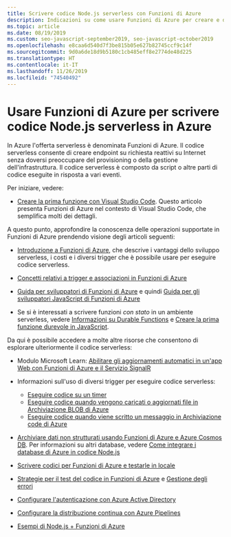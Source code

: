 ```yaml
---
title: Scrivere codice Node.js serverless con Funzioni di Azure
description: Indicazioni su come usare Funzioni di Azure per creare e distribuire codice serverless.
ms.topic: article
ms.date: 08/19/2019
ms.custom: seo-javascript-september2019, seo-javascript-october2019
ms.openlocfilehash: e8caa6d540d7f3be815b05e627b82745ccf9c14f
ms.sourcegitcommit: 9d0a6de18d9b5180c1cb485eff8e2774de48d225
ms.translationtype: HT
ms.contentlocale: it-IT
ms.lasthandoff: 11/26/2019
ms.locfileid: "74540492"
---
```

# <a name="use-azure-functions-to-write-serverless-nodejs-code-on-azure"></a>Usare Funzioni di Azure per scrivere codice Node.js serverless in Azure

In Azure l'offerta serverless è denominata Funzioni di Azure. Il codice serverless consente di creare endpoint su richiesta reattivi su Internet senza doversi preoccupare del provisioning o della gestione dell'infrastruttura. Il codice serverless è composto da script o altre parti di codice eseguite in risposta a vari eventi. 

Per iniziare, vedere:

- [Creare la prima funzione con Visual Studio Code](/azure/azure-functions/functions-create-first-function-vs-code). Questo articolo presenta Funzioni di Azure nel contesto di Visual Studio Code, che semplifica molti dei dettagli.

A questo punto, approfondire la conoscenza delle operazioni supportate in Funzioni di Azure prendendo visione degli articoli seguenti:

- [Introduzione a Funzioni di Azure](/azure/azure-functions/functions-overview), che descrive i vantaggi dello sviluppo serverless, i costi e i diversi trigger che è possibile usare per eseguire codice serverless.

- [Concetti relativi a trigger e associazioni in Funzioni di Azure](/azure/azure-functions/functions-triggers-bindings)

- [Guida per sviluppatori di Funzioni di Azure](/azure/azure-functions/functions-reference) e quindi [Guida per gli sviluppatori JavaScript di Funzioni di Azure](/azure/azure-functions/functions-reference-node)

- Se si è interessati a scrivere funzioni *con stato* in un ambiente serverless, vedere [Informazioni su Durable Functions](/azure/azure-functions/durable/durable-functions-overview) e [Creare la prima funzione durevole in JavaScript](/azure/azure-functions/durable/quickstart-js-vscode).

Da qui è possibile accedere a molte altre risorse che consentono di esplorare ulteriormente il codice serverless:

- Modulo Microsoft Learn: [Abilitare gli aggiornamenti automatici in un'app Web con Funzioni di Azure e il Servizio SignalR](https://docs.microsoft.com/learn/modules/automatic-update-of-a-webapp-using-azure-functions-and-signalr/)

- Informazioni sull'uso di diversi trigger per eseguire codice serverless:

  - [Eseguire codice su un timer](/azure/azure-functions/functions-create-scheduled-function)
  - [Eseguire codice quando vengono caricati o aggiornati file in Archiviazione BLOB di Azure](/azure/storage/blobs/storage-upload-process-images?tabs=nodejsv10)
  - [Eseguire codice quando viene scritto un messaggio in Archiviazione code di Azure](/azure/azure-functions/functions-create-storage-queue-triggered-function)

- [Archiviare dati non strutturati usando Funzioni di Azure e Azure Cosmos DB](/azure/azure-functions/functions-integrate-store-unstructured-data-cosmosdb.md?tabs=javascript). Per informazioni su altri database, vedere [Come integrare i database di Azure in codice Node.js](node-howto-integrate-databases.md)

- [Scrivere codici per Funzioni di Azure e testarle in locale](/azure/azure-functions/functions-develop-local)

- [Strategie per il test del codice in Funzioni di Azure](/azure/azure-functions/functions-test-a-function) e [Gestione degli errori](/azure/azure-functions/functions-bindings-error-pages)

- [Configurare l'autenticazione con Azure Active Directory](/azure/app-service/configure-authentication-provider-aad.md?toc=%2fazure%2fazure-functions%2ftoc.json)

- [Configurare la distribuzione continua con Azure Pipelines](/azure/azure-functions/functions-how-to-azure-devops)

- [Esempi di Node.js + Funzioni di Azure](/samples/browse/?languages=javascript%2Cnodejs&products=azure-functions)
